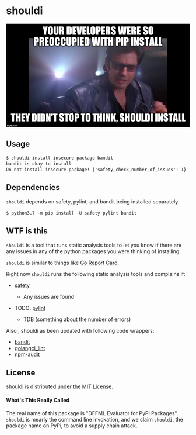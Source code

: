 # shouldi

![shouldi](https://github.com/intel/dffml/raw/master/examples/shouldi/shouldi.jpg)

## Usage

```console
$ shouldi install insecure-package bandit
bandit is okay to install
Do not install insecure-package! {'safety_check_number_of_issues': 1}
```

## Dependencies

`shouldi` depends on safety, pylint, and bandit being installed separately.

```console
$ python3.7 -m pip install -U safety pylint bandit
```

## WTF is this

`shouldi` is a tool that runs static analysis tools to let you know if there are
any issues in any of the python packages you were thinking of installing.

`shouldi` is similar to things like [Go Report Card](https://goreportcard.com/).

Right now `shouldi` runs the following static analysis tools and complains if:

- [safety](https://pyup.io/safety/)
  - Any issues are found
  
- TODO: [pylint](https://pypi.org/project/pylint/)
  - TDB (something about the number of errors)
  
Also , shouldi as been updated with following code wrappers:

- [bandit](https://pypi.org/project/bandit/)
- [golangci_lint](https://github.com/golangci/golangci-lint/blob/master/README.md)
- [npm-audit](https://docs.npmjs.com/cli/audit)

## License

shouldi is distributed under the [MIT License](LICENSE).

#### What's This Really Called

The real name of this package is "DFFML Evaluator for PyPi Packages". `shouldi`
is mearly the command line invokation, and we claim `shouldi`, the package name
on PyPi, to avoid a supply chain attack.
